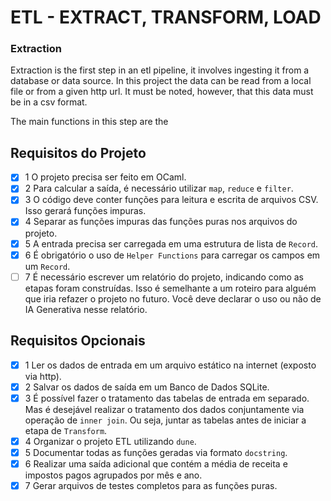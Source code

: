 # ETL - EXTRACT, TRANSFORM, LOAD


### Extraction
Extraction is the first step in an etl pipeline, it involves ingesting it from a database or data source. In this project the data can be read
from a local file or from a given http url. It must be noted, however, that this data must be in a csv format.

The main functions in this step are the 



## Requisitos do Projeto

- [X] 1 O projeto precisa ser feito em OCaml.
- [X] 2 Para calcular a saída, é necessário utilizar `map`, `reduce` e `filter`.
- [X] 3 O código deve conter funções para leitura e escrita de arquivos CSV. Isso gerará funções impuras.
- [X] 4 Separar as funções impuras das funções puras nos arquivos do projeto.
- [X] 5 A entrada precisa ser carregada em uma estrutura de lista de `Record`.
- [X] 6 É obrigatório o uso de `Helper Functions` para carregar os campos em um `Record`.
- [ ] 7 É necessário escrever um relatório do projeto, indicando como as etapas foram construídas. Isso é semelhante a um roteiro para alguém que iria refazer o projeto no futuro. Você deve declarar o uso ou não de IA Generativa nesse relatório.

## Requisitos Opcionais

- [X] 1 Ler os dados de entrada em um arquivo estático na internet (exposto via http).
- [X] 2 Salvar os dados de saída em um Banco de Dados SQLite.
- [X] 3 É possível fazer o tratamento das tabelas de entrada em separado. Mas é desejável realizar o tratamento dos dados conjuntamente via operação de `inner join`. Ou seja, juntar as tabelas antes de iniciar a etapa de `Transform`.
- [X] 4 Organizar o projeto ETL utilizando `dune`.
- [X] 5 Documentar todas as funções geradas via formato `docstring`.
- [X] 6 Realizar uma saída adicional que contém a média de receita e impostos pagos agrupados por mês e ano.
- [X] 7 Gerar arquivos de testes completos para as funções puras.
